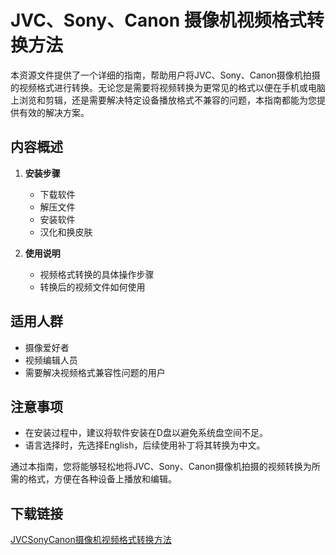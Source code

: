 # JVC、Sony、Canon 摄像机视频格式转换方法

本资源文件提供了一个详细的指南，帮助用户将JVC、Sony、Canon摄像机拍摄的视频格式进行转换。无论您是需要将视频转换为更常见的格式以便在手机或电脑上浏览和剪辑，还是需要解决特定设备播放格式不兼容的问题，本指南都能为您提供有效的解决方案。

## 内容概述

1. **安装步骤**
   - 下载软件
   - 解压文件
   - 安装软件
   - 汉化和换皮肤

2. **使用说明**
   - 视频格式转换的具体操作步骤
   - 转换后的视频文件如何使用

## 适用人群

- 摄像爱好者
- 视频编辑人员
- 需要解决视频格式兼容性问题的用户

## 注意事项

- 在安装过程中，建议将软件安装在D盘以避免系统盘空间不足。
- 语言选择时，先选择English，后续使用补丁将其转换为中文。

通过本指南，您将能够轻松地将JVC、Sony、Canon摄像机拍摄的视频转换为所需的格式，方便在各种设备上播放和编辑。

## 下载链接

[JVCSonyCanon摄像机视频格式转换方法](https://pan.quark.cn/s/2c46ea5d289c)